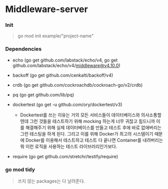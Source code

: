 # Middleware-server

### Init

> go mod init example/"project-name"

### Dependencies
- echo (go get github.com/labstack/echo/v4, go get github.com/labstack/echo/v4/middleware@v4.10.0)
- backoff (go get github.com/cenkalti/backoff/v4)
- crdb (go get github.com/cockroachdb/cockroach-go/v2/crdb)
- pq (go get github.com/lib/pq)
- dockertest (go get -u github.com/ory/dockertest/v3)
    - Dockertest를 쓰는 이유는 거의 모든 서비스들이 데이터베이스와 의사소통할텐데 그런 것들을 테스트하기 위해 mocking 하는게 너무 귀찮고 힘드니까 이를 해결해주기 위해 실제 데이터베이스를 만들고 테스트 후에 바로 없애버리는 
    그런 테스팅을 하게 된다. 그리고 이를 위해 Docker가 최고의 시스템이기 때문에 Docker를 이용해서 테스트하고 테스트 다 끝나면 Container를 내려버리는 뭐 이런 로직을 사용하는 테스트 라이브러리인가보다.

- require (go get github.com/stretchr/testify/require)
### go mod tidy

> 쓰지 않는 packages는 다 날려준다.